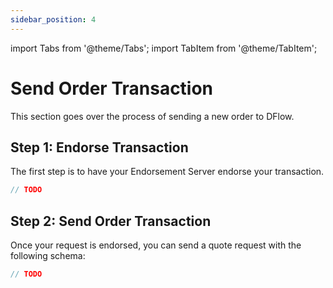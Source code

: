 ```yaml
---
sidebar_position: 4
---
```


import Tabs from '@theme/Tabs';
import TabItem from '@theme/TabItem';

# Send Order Transaction

This section goes over the process of sending a new order to DFlow.

## Step 1: Endorse Transaction

The first step is to have your Endorsement Server endorse your transaction.

<Tabs>
<TabItem value="ts" label="TypeScript">

```ts
// TODO
```

</TabItem>

</Tabs>

## Step 2: Send Order Transaction

Once your request is endorsed, you can send a quote request with the following schema:

<Tabs>
<TabItem value="ts" label="TypeScript">

```ts
// TODO
```

</TabItem>

</Tabs>
